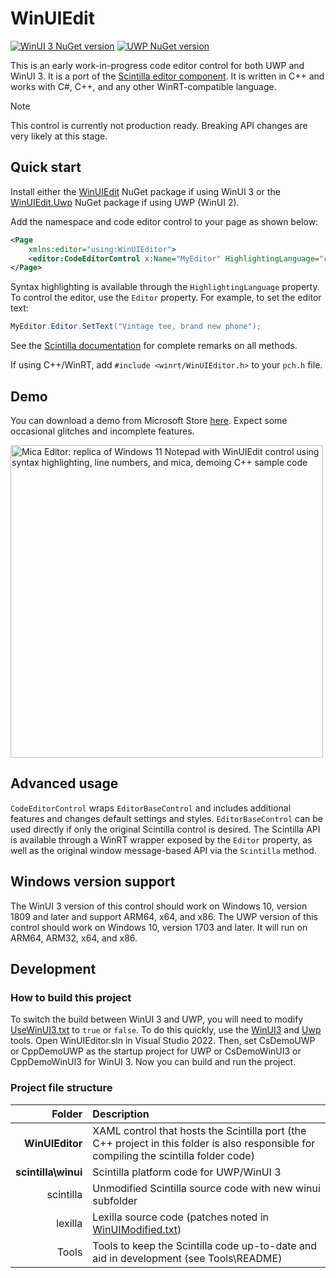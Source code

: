 # WinUIEdit
[![WinUI 3 NuGet version](https://img.shields.io/nuget/v/WinUIEdit?label=nuget%20(WinUI%203))](https://www.nuget.org/packages/WinUIEdit)
[![UWP NuGet version](https://img.shields.io/nuget/v/WinUIEdit.Uwp?label=nuget%20(UWP))](https://www.nuget.org/packages/WinUIEdit.Uwp)

This is an early work-in-progress code editor control for both UWP and WinUI 3. It is a port of the [Scintilla editor component](https://www.scintilla.org). It is written in C++ and works with C#, C++, and any other WinRT-compatible language.

> [!NOTE]
> This control is currently not production ready. Breaking API changes are very likely at this stage.

## Quick start
Install either the [WinUIEdit](https://www.nuget.org/packages/WinUIEdit) NuGet package if using WinUI 3 or the [WinUIEdit.Uwp](https://www.nuget.org/packages/WinUIEdit.Uwp) NuGet package if using UWP (WinUI 2).

Add the namespace and code editor control to your page as shown below:

```xml
<Page
    xmlns:editor="using:WinUIEditor">
    <editor:CodeEditorControl x:Name="MyEditor" HighlightingLanguage="csharp" />
</Page>
```

Syntax highlighting is available through the `HighlightingLanguage` property. To control the editor, use the `Editor` property. For example, to set the editor text:
```csharp
MyEditor.Editor.SetText("Vintage tee, brand new phone");
```
See the [Scintilla documentation](https://www.scintilla.org/ScintillaDoc.html) for complete remarks on all methods.

If using C++/WinRT, add `#include <winrt/WinUIEditor.h>` to your `pch.h` file.

## Demo
You can download a demo from Microsoft Store [here](https://apps.microsoft.com/detail/9PGZBDP9PSPF?cid=github&launch=true). Expect some occasional glitches and incomplete features.

<img alt="Mica Editor: replica of Windows 11 Notepad with WinUIEdit control using syntax highlighting, line numbers, and mica, demoing C++ sample code" src="https://user-images.githubusercontent.com/18747724/213900470-3c57b252-3488-40d1-b708-f392a30aab2f.png" width="500" />

## Advanced usage
`CodeEditorControl` wraps `EditorBaseControl` and includes additional features and changes default settings and styles. `EditorBaseControl` can be used directly if only the original Scintilla control is desired. The Scintilla API is available through a WinRT wrapper exposed by the `Editor` property, as well as the original window message-based API via the `Scintilla` method.

## Windows version support
The WinUI 3 version of this control should work on Windows 10, version 1809 and later and support ARM64, x64, and x86. The UWP version of this control should work on Windows 10, version 1703 and later. It will run on ARM64, ARM32, x64, and x86.

## Development

### How to build this project
To switch the build between WinUI 3 and UWP, you will need to modify [UseWinUI3.txt](https://github.com/BreeceW/WinUIEdit/blob/main/UseWinUI3.txt) to `true` or `false`. To do this quickly, use the [WinUI3](https://github.com/BreeceW/WinUIEdit/tree/main/Tools#winui3) and [Uwp](https://github.com/BreeceW/WinUIEdit/tree/main/Tools#uwp) tools.
Open WinUIEditor.sln in Visual Studio 2022. Then, set CsDemoUWP or CppDemoUWP as the startup project for UWP or CsDemoWinUI3 or CppDemoWinUI3 for WinUI 3. Now you can build and run the project.

### Project file structure
|Folder|Description|
|-:|:-|
|**WinUIEditor**|XAML control that hosts the Scintilla port (the C++ project in this folder is also responsible for compiling the scintilla folder code)|
|**scintilla\winui**|Scintilla platform code for UWP/WinUI 3|
|scintilla|Unmodified Scintilla source code with new winui subfolder|
|lexilla|Lexilla source code (patches noted in [WinUIModified.txt](https://github.com/BreeceW/WinUIEdit/blob/main/lexilla/WinUIModified.txt))|
|Tools|Tools to keep the Scintilla code up-to-date and aid in development (see Tools\README)|
